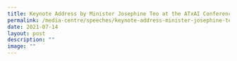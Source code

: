 ```yaml
---
title: Keynote Address by Minister Josephine Teo at the ATxAI Conference
permalink: /media-centre/speeches/keynote-address-minister-josephine-teo-atxai-conference/
date: 2021-07-14
layout: post
description: ""
image: ""
---
```

